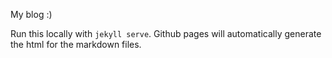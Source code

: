 My blog :)

Run this locally with `jekyll serve`. Github pages will automatically generate the html for the markdown files.
